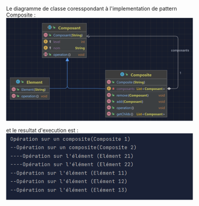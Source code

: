 Le diagramme de classe coresspondant à l'implementation de pattern Composite :
![Alt text](image.png)

et le resultat d'execution est :
![Alt text](image-1.png)